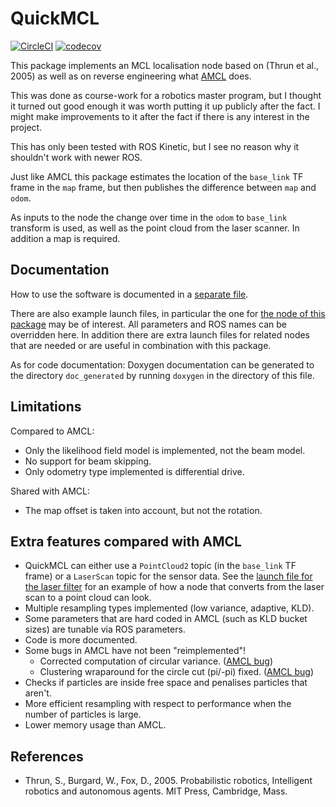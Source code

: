 # QuickMCL

[![CircleCI](https://circleci.com/gh/VorpalBlade/quickmcl.svg?style=svg)](https://circleci.com/gh/VorpalBlade/quickmcl)
[![codecov](https://codecov.io/gh/VorpalBlade/quickmcl/branch/master/graph/badge.svg)](https://codecov.io/gh/VorpalBlade/quickmcl)

This package implements an MCL localisation node based on (Thrun et al., 2005)
as well as on reverse engineering what [AMCL](https://wiki.ros.org/amcl) does.

This was done as course-work for a robotics master program, but I thought it
turned out good enough it was worth putting it up publicly after the fact. I
might make improvements to it after the fact if there is any interest in the
project.

This has only been tested with ROS Kinetic, but I see no reason why it shouldn't
work with newer ROS.

Just like AMCL this package estimates the location of the `base_link` TF frame
in the `map` frame, but then publishes the difference between `map` and `odom`.

As inputs to the node the change over time in the `odom` to `base_link`
transform is used, as well as the point cloud from the laser scanner. In
addition a map is required.

## Documentation

How to use the software is documented in a [separate file](doc/using.md).

There are also example launch files, in particular the one for
[the node of this package](launch/localiser.launch) may be of interest. All
parameters and ROS names can be overridden here. In addition there are extra
launch files for related nodes that are needed or are useful in combination with
this package.

As for code documentation: Doxygen documentation can be generated to the
directory `doc_generated` by running `doxygen` in the directory of this file.

## Limitations

Compared to AMCL:

* Only the likelihood field model is implemented, not the beam model.
* No support for beam skipping.
* Only odometry type implemented is differential drive.

Shared with AMCL:

* The map offset is taken into account, but not the rotation.

## Extra features compared with AMCL

* QuickMCL can either use a `PointCloud2` topic (in the `base_link` TF frame) or
  a `LaserScan` topic for the sensor data. See the
  [launch file for the laser filter](launch/laser_filter.launch) for an example
  of how a node that converts from the laser scan to a point cloud can look.
* Multiple resampling types implemented (low variance, adaptive, KLD).
* Some parameters that are hard coded in AMCL (such as KLD bucket sizes) are
  tunable via ROS parameters.
* Code is more documented.
* Some bugs in AMCL have not been "reimplemented"!
  * Corrected computation of circular variance.
    ([AMCL bug](https://github.com/ros-planning/navigation/issues/869))
  * Clustering wraparound for the circle cut (pi/-pi) fixed.
    ([AMCL bug](https://github.com/ros-planning/navigation/issues/27))
* Checks if particles are inside free space and penalises particles that aren't.
* More efficient resampling with respect to performance when the number of
  particles is large.
* Lower memory usage than AMCL.

## References
* Thrun, S., Burgard, W., Fox, D., 2005. Probabilistic robotics, Intelligent
  robotics and autonomous agents. MIT Press, Cambridge, Mass.
